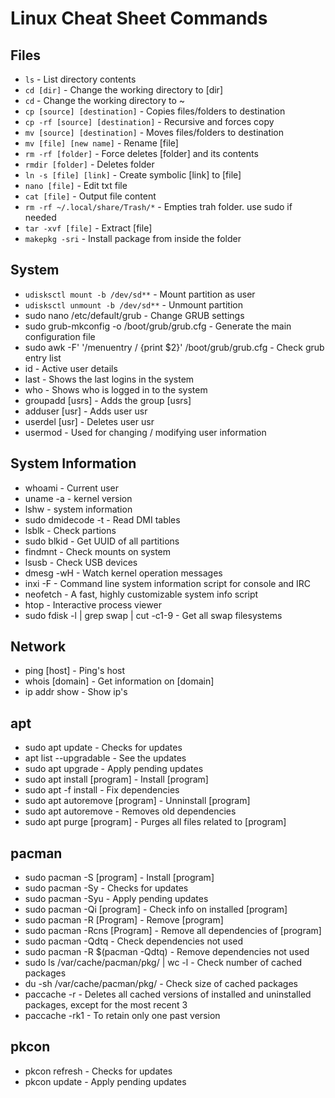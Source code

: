 # Linux Cheat Sheet Commands

## Files
- `ls` - List directory contents
- `cd [dir]` - Change the working directory to [dir]
- `cd` - Change the working directory to ~
- `cp [source] [destination]` - Copies files/folders to destination
- `cp -rf [source] [destination]` - Recursive and forces copy
- `mv [source] [destination]` - Moves files/folders to destination
- `mv [file] [new name]` - Rename [file]
- `rm -rf [folder]` - Force deletes [folder] and its contents
- `rmdir [folder]` - Deletes folder
- `ln -s [file] [link]` - Create symbolic [link] to [file]
- `nano [file]` - Edit txt file
- `cat [file]` - Output file content
- `rm -rf ~/.local/share/Trash/*` - Empties trah folder. use sudo if needed
- `tar -xvf [file]` - Extract [file]
- `makepkg -sri` - Install package from inside the folder

## System
- `udisksctl mount -b /dev/sd**`  - Mount partition as user
- `udisksctl unmount -b /dev/sd**`  - Unmount partition
- sudo nano /etc/default/grub - Change GRUB settings
- sudo grub-mkconfig -o /boot/grub/grub.cfg - Generate the main configuration file
- sudo awk -F\' '/menuentry / {print $2}' /boot/grub/grub.cfg - Check grub entry list
- id - Active user details
- last - Shows the last logins in the system
- who - Shows who is logged in to the system
- groupadd [usrs] - Adds the group [usrs]
- adduser [usr] - Adds user usr
- userdel [usr] - Deletes user usr
- usermod - Used for changing / modifying user information

## System Information
- whoami - Current user
- uname -a - kernel version
- lshw - system information
- sudo dmidecode -t - Read DMI tables
- lsblk - Check partions
- sudo blkid - Get UUID of all partitions
- findmnt - Check mounts on system
- lsusb - Check USB devices
- dmesg -wH - Watch kernel operation messages
- inxi -F - Command line system information script for console and IRC
- neofetch - A fast, highly customizable system info script
- htop - Interactive process viewer
- sudo fdisk -l | grep swap | cut -c1-9 - Get all swap filesystems

## Network
- ping [host] - Ping's host
- whois [domain] - Get information on [domain]
- ip addr show    - Show ip's

## apt
- sudo apt update - Checks for updates
- apt list --upgradable - See the updates
- sudo apt upgrade - Apply pending updates
- sudo apt install [program] - Install [program]
- sudo apt -f install - Fix dependencies
- sudo apt autoremove [program] - Unninstall [program]
- sudo apt autoremove - Removes old dependencies
- sudo apt purge [program] - Purges all files related to [program]

## pacman
- sudo pacman -S [program] - Install [program]
- sudo pacman -Sy - Checks for updates
- sudo pacman -Syu - Apply pending updates
- sudo pacman -Qi [program] - Check info on installed [program]
- sudo pacman -R [Program] - Remove [program]
- sudo pacman -Rcns [Program] - Remove all dependencies of [program]
- sudo pacman -Qdtq - Check dependencies not used
- sudo pacman -R $(pacman -Qdtq) - Remove dependencies not used
- sudo ls /var/cache/pacman/pkg/ | wc -l - Check number of cached packages
- du -sh /var/cache/pacman/pkg/ - Check size of cached packages
- paccache -r - Deletes all cached versions of installed and uninstalled packages, except for the most recent 3
- paccache -rk1 - To retain only one past version

## pkcon
- pkcon refresh - Checks for updates
- pkcon update - Apply pending updates

